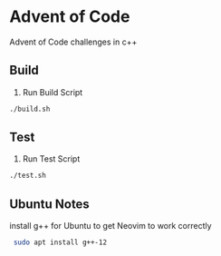 # Advent of Code

Advent of Code challenges in c++

## Build

1. Run Build Script

```sh
./build.sh
```

## Test

1. Run Test Script

```sh
./test.sh
```

## Ubuntu Notes

install g++ for Ubuntu to get Neovim to work correctly

```sh
 sudo apt install g++-12
```
